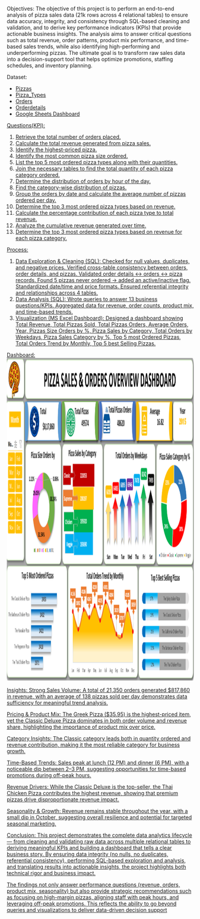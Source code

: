Objectives:
The objective of this project is to perform an end-to-end analysis of pizza sales data (21k rows across 4 relational tables) to ensure data accuracy, integrity, and consistency through SQL-based cleaning and validation, and to derive key performance indicators (KPIs) that provide actionable business insights. The analysis aims to answer critical questions such as total revenue, order patterns, product mix performance, and time-based sales trends, while also identifying high-performing and underperforming pizzas. The ultimate goal is to transform raw sales data into a decision-support tool that helps optimize promotions, staffing schedules, and inventory planning.

Dataset:
- <a href="https://github.com/NTMASKOSTALIN/Pizza-Sales-Analysis/blob/main/pizzas.csv"> Pizzas
- <a href="https://github.com/NTMASKOSTALIN/Pizza-Sales-Analysis/blob/main/pizza_types.csv"> Pizza_Types
- <a href="https://github.com/NTMASKOSTALIN/Pizza-Sales-Analysis/blob/main/orders.csv"> Orders
- <a href="https://github.com/NTMASKOSTALIN/Pizza-Sales-Analysis/blob/main/order_details.csv"> Orderdetails
- <a href="https://docs.google.com/spreadsheets/d/1m5cTXE2Eiv_70_k4PXVUIKuuF_pWfhD9B9u84NWrF10/edit?gid=925059109#gid=925059109"> Google Sheets Dashboard 

Questions(KPI):
1. Retrieve the total number of orders placed.
2. Calculate the total revenue generated from pizza sales.
3. Identify the highest-priced pizza.
4. Identify the most common pizza size ordered.
5. List the top 5 most ordered pizza types along with their quantities.
6. Join the necessary tables to find the total quantity of each pizza category ordered.
7. Determine the distribution of orders by hour of the day.
8. Find the category-wise distribution of pizzas.
9. Group the orders by date and calculate the average number of pizzas ordered per day.
10. Determine the top 3 most ordered pizza types based on revenue.
11. Calculate the percentage contribution of each pizza type to total revenue.
12. Analyze the cumulative revenue generated over time.
13. Determine the top 3 most ordered pizza types based on revenue for each pizza category.

Process:
1. Data Exploration & Cleaning (SQL):
Checked for null values, duplicates, and negative prices.
Verified cross-table consistency between orders, order details, and pizzas.
Validated order details ↔ orders ↔ pizza records.
Found 5 pizzas never ordered → added an active/inactive flag.
Standardized date/time and price formats.
Ensured referential integrity and relationships across 4 tables.
2. Data Analysis (SQL):
Wrote queries to answer 13 business questions/KPIs.
Aggregated data for revenue, order counts, product mix, and time-based trends.
3. Visualization (MS Excel Dashboard):
Designed a dashboard showing Total Revenue, Total Pizzas Sold, Total Pizzas Orders, Average Orders, Year, Pizzas Size Orders by %, Pizza Sales by Category, Total Orders by Weekdays,
Pizza Sales Category by %, Top 5 most Ordered Pizzas, Total Orders Trend by Monthly, Top 5 best Selling Pizzas.

Dashboard:
<img width="1917" height="867" alt="Pizza Sales Dashboard" src="https://github.com/NTMASKOSTALIN/Pizza-Sales-Analysis-/blob/main/Pizza%20Sales%20Dashboard.png" />


Insights:
Strong Sales Volume: A total of 21,350 orders generated $817,860 in revenue, with an average of 138 pizzas sold per day demonstrates data sufficiency for meaningful trend analysis.

Pricing & Product Mix: The Greek Pizza ($35.95) is the highest-priced item, yet the Classic Deluxe Pizza dominates in both order volume and revenue share, highlighting the importance of product mix over price.

Category Insights: The Classic category leads both in quantity ordered and revenue contribution, making it the most reliable category for business growth.

Time-Based Trends: Sales peak at lunch (12 PM) and dinner (6 PM), with a noticeable dip between 2–3 PM, suggesting opportunities for time-based promotions during off-peak hours.

Revenue Drivers: While the Classic Deluxe is the top-seller, the Thai Chicken Pizza contributes the highest revenue, showing that premium pizzas drive disproportionate revenue impact.

Seasonality & Growth: Revenue remains stable throughout the year, with a small dip in October, suggesting overall resilience and potential for targeted seasonal marketing.

Conclusion:
This project demonstrates the complete data analytics lifecycle — from cleaning and validating raw data across multiple relational tables to deriving meaningful KPIs and building a dashboard that tells a clear business story. By ensuring data integrity (no nulls, no duplicates, referential consistency), performing SQL-based exploration and analysis, and translating results into actionable insights, the project highlights both technical rigor and business impact.

The findings not only answer performance questions (revenue, orders, product mix, seasonality) but also provide strategic recommendations such as focusing on high-margin pizzas, aligning staff with peak hours, and leveraging off-peak promotions. This reflects the ability to go beyond queries and visualizations to deliver data-driven decision support
